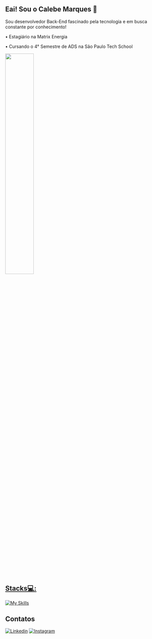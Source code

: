## Eai! Sou o Calebe Marques 👋

Sou desenvolvedor Back-End fascinado pela tecnologia e em busca constante por conhecimento!

• Estagiário na Matrix Energia

• Cursando o 4° Semestre de ADS na São Paulo Tech School

<div>
  <a href="https://github.com/calebemqrb">
<!--   <img width="47.25%" src="https://github-readme-stats.vercel.app/api?username=calebemqrb&show_icons=true&theme=tokyonight&include_all_commits=true&count_private=true"/> -->
  <img width="42.35%"  src="https://github-readme-stats.vercel.app/api/top-langs/?username=calebemqrb&layout=compact&theme=tokyonight&"/>
<div/>

## Stacks💻: 
[![My Skills](https://skillicons.dev/icons?i=html,css,js,kotlin,react,figma,tailwind,nodejs,java,spring,py,fastapi,selenium,mysql,postgres,azure,aws,gcp,docker,kubernetes,git,github,postman)](https://skillicons.dev)

## Contatos
[![Linkedin](https://img.shields.io/badge/LinkedIn-0077B5?style=for-the-badge&logo=linkedin&logoColor=white)](https://www.linkedin.com/in/calebe-marques-rebou%C3%A7as-20372922a/)
[![Instagram](https://img.shields.io/badge/Instagram-E4405F?style=for-the-badge&logo=instagram&logoColor=white)](https://www.instagram.com/marquesrb_/)
